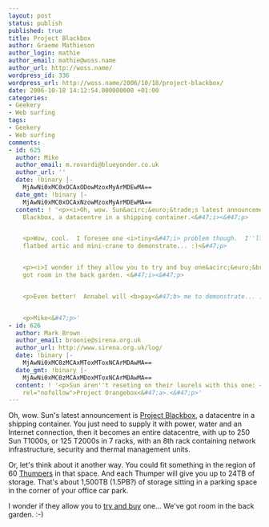 ```yaml
---
layout: post
status: publish
published: true
title: Project Blackbox
author: Graeme Mathieson
author_login: mathie
author_email: mathie@woss.name
author_url: http://woss.name/
wordpress_id: 336
wordpress_url: http://woss.name/2006/10/18/project-blackbox/
date: 2006-10-18 14:12:54.000000000 +01:00
categories:
- Geekery
- Web surfing
tags:
- Geekery
- Web surfing
comments:
- id: 625
  author: Mike
  author_email: m.rovardi@blueyonder.co.uk
  author_url: ''
  date: !binary |-
    MjAwNi0xMC0xOCAxODowMzoxMyArMDEwMA==
  date_gmt: !binary |-
    MjAwNi0xMC0xOCAxNzowMzoxMyArMDEwMA==
  content: ! '<p><i>Oh, wow. Sun&acirc;&euro;&trade;s latest announcement is Project
    Blackbox, a datacentre in a shipping container.<&#47;i><&#47;p>


    <p>Wow, cool.  I foresee one <i>tiny<&#47;i> problem though.  I''ll need a 40ft
    flatbed artic and mini-crane to demonstrate... :)<&#47;p>


    <p><i>I wonder if they allow you to try and buy one&acirc;&euro;&brvbar; We&acirc;&euro;&trade;ve
    got room in the back garden. <&#47;i><&#47;p>


    <p>Even better!  Annabel will <b>pay<&#47;b> me to demonstrate... :)<&#47;p>


    <p>Mike<&#47;p>'
- id: 626
  author: Mark Brown
  author_email: broonie@sirena.org.uk
  author_url: http://www.sirena.org.uk/log/
  date: !binary |-
    MjAwNi0xMC0zMCAxMToxMToxNCArMDAwMA==
  date_gmt: !binary |-
    MjAwNi0xMC0zMCAxMDoxMToxNCArMDAwMA==
  content: ! '<p>Sun aren''t reseting on their laurels with this one: <a href=''http:&#47;&#47;blogs.sun.com&#47;SC&#47;entry&#47;project_orangebox''
    rel="nofollow">Project Orangebox<&#47;a>.<&#47;p>'
---
```

Oh, wow.  Sun's latest announcement is [Project Blackbox](http:&#47;&#47;www.sun.com&#47;emrkt&#47;blackbox&#47;index.jsp), a datacentre in a shipping container.  You just need to supply it with power, water and an Internet connection, then it becomes an entire datacentre, with up to 250 Sun T1000s, or 125 T2000s in 7 racks, with an 8th rack containing network infrastructure, security and thermal management units.

Or, let's think about it another way.  You could fit something in the region of 60 [Thumpers](http:&#47;&#47;www.sun.com&#47;servers&#47;x64&#47;x4500&#47;) in that space.  And each Thumper will give you up to 24TB of storage.  That's about 1,500TB (1.5PB?) of storage sitting in a parking space in the corner of your office car park.

I wonder if they allow you to [try and buy](http:&#47;&#47;www.sun.com&#47;tryandbuy&#47;) one...  We've got room in the back garden. :-)
